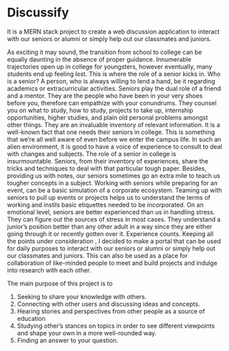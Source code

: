 # Discussify
It is a MERN stack project to create a web discussion application to interact with our seniors or alumni or simply help out our classmates and juniors. 

As exciting it may sound, the transition from school to college can be equally daunting in the absence of proper guidance. Innumerable trajectories open up in college for youngsters, however eventually, many students end up feeling lost. This is where the role of a senior kicks in.
Who is a senior? A person, who is always willing to lend a hand, be it regarding academics or extracurricular activities. Seniors play the dual role of a friend and a mentor. They are the people who have been in your very shoes before you, therefore can empathize with your conundrums. They counsel you on what to study, how to study, projects to take up, internship opportunities, higher studies, and plain old personal problems amongst other things. They are an invaluable inventory of relevant information.
It is a well-known fact that one needs their seniors in college. This is something that we’re all well aware of even before we enter the campus life. In such an alien environment, it is good to have a voice of experience to consult to deal with changes and subjects.
The role of a senior in college is insurmountable. Seniors, from their inventory of experiences, share the tricks and techniques to deal with that particular tough paper. Besides, providing us with notes, our seniors sometimes go an extra mile to teach us tougher concepts in a subject.
Working with seniors while preparing for an event, can be a basic simulation of a corporate ecosystem. Teaming up with seniors to pull up events or projects helps us to understand the terms of working and instils basic etiquettes needed to be incorporated.
On an emotional level, seniors are better experienced than us in handling stress. They can figure out the sources of stress in most cases. They understand a junior’s position better than any other adult in a way since they are either going through it or recently gotten over it. Experience counts.
Keeping all the points under consideration , I decided to make a portal that can be used for daily purposes to interact with our seniors or alumni or simply help out our classmates and juniors. This can also be used as a place for collaboration of like-minded people to meet and build projects and indulge into research with each other.

The main purpose of this project is to 
1)	Seeking to share your knowledge with others.
2)	Connecting with other users and discussing ideas and concepts.
3)	Hearing stories and perspectives from other people as a source of education 
4)	Studying other’s stances on topics in order to see different viewpoints and shape your own in a more well-rounded way.
5)	Finding an answer to your question.





